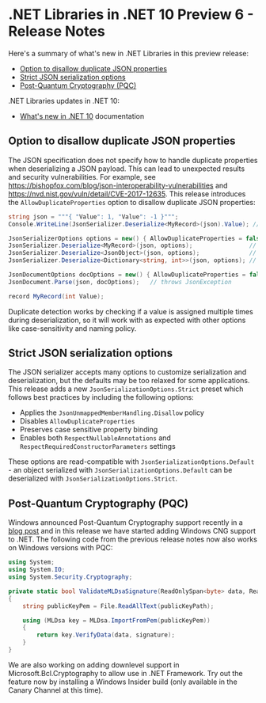 # .NET Libraries in .NET 10 Preview 6 - Release Notes

Here's a summary of what's new in .NET Libraries in this preview release:

- [Option to disallow duplicate JSON properties](#option-to-disallow-duplicate-json-properties)
- [Strict JSON serialization options](#strict-json-serialization-options)
- [Post-Quantum Cryptography (PQC)](#post-quantum-cryptography-pqc)

.NET Libraries updates in .NET 10:

- [What's new in .NET 10](https://learn.microsoft.com/dotnet/core/whats-new/dotnet-10/overview) documentation

## Option to disallow duplicate JSON properties

The JSON specification does not specify how to handle duplicate properties when deserializing a JSON payload. This can lead to unexpected results and security vulnerabilities. For example, see https://bishopfox.com/blog/json-interoperability-vulnerabilities and https://nvd.nist.gov/vuln/detail/CVE-2017-12635. This release introduces the `AllowDuplicateProperties` option to disallow duplicate JSON properties:

```csharp
string json = """{ "Value": 1, "Value": -1 }""";
Console.WriteLine(JsonSerializer.Deserialize<MyRecord>(json).Value); // -1

JsonSerializerOptions options = new() { AllowDuplicateProperties = false };
JsonSerializer.Deserialize<MyRecord>(json, options);                // throws JsonException
JsonSerializer.Deserialize<JsonObject>(json, options);              // throws JsonException
JsonSerializer.Deserialize<Dictionary<string, int>>(json, options); // throws JsonException

JsonDocumentOptions docOptions = new() { AllowDuplicateProperties = false };
JsonDocument.Parse(json, docOptions);   // throws JsonException

record MyRecord(int Value);
```

Duplicate detection works by checking if a value is assigned multiple times during deserialization, so it will work with as expected with other options like case-sensitivity and naming policy.

## Strict JSON serialization options

The JSON serializer accepts many options to customize serialization and deserialization, but the defaults may be too relaxed for some applications. This release adds a new `JsonSerializationOptions.Strict` preset which follows best practices by including the following options:

- Applies the `JsonUnmappedMemberHandling.Disallow` policy
- Disables `AllowDuplicateProperties`
- Preserves case sensitive property binding
- Enables both `RespectNullableAnnotations` and `RespectRequiredConstructorParameters` settings

These options are read-compatible with `JsonSerializationOptions.Default` - an object serialized with `JsonSerializationOptions.Default` can be deserialized with `JsonSerializationOptions.Strict`.

## Post-Quantum Cryptography (PQC)

Windows announced Post-Quantum Cryptography support recently in a [blog post](https://techcommunity.microsoft.com/blog/microsoft-security-blog/post-quantum-cryptography-comes-to-windows-insiders-and-linux/4413803) and in this release we have started adding Windows CNG support to .NET. The following code from the previous release notes now also works on Windows versions with PQC:

```csharp
using System;
using System.IO;
using System.Security.Cryptography;

private static bool ValidateMLDsaSignature(ReadOnlySpan<byte> data, ReadOnlySpan<byte> signature, string publicKeyPath)
{
    string publicKeyPem = File.ReadAllText(publicKeyPath);

    using (MLDsa key = MLDsa.ImportFromPem(publicKeyPem))
    {
        return key.VerifyData(data, signature);
    }
}
```

We are also working on adding downlevel support in Microsoft.Bcl.Cryptography to allow use in .NET Framework. Try out the feature now by installing a Windows Insider build (only available in the Canary Channel at this time).
